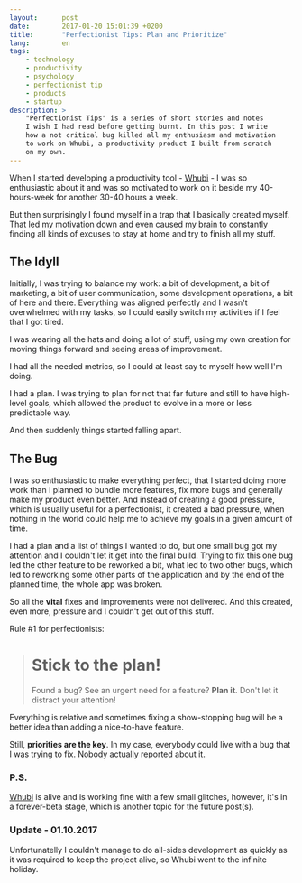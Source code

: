 ```yaml
---
layout:      post
date:        2017-01-20 15:01:39 +0200
title:       "Perfectionist Tips: Plan and Prioritize"
lang:        en
tags:
    - technology
    - productivity
    - psychology
    - perfectionist tip
    - products
    - startup
description: >
    "Perfectionist Tips" is a series of short stories and notes
    I wish I had read before getting burnt. In this post I write
    how a not critical bug killed all my enthusiasm and motivation
    to work on Whubi, a productivity product I built from scratch
    on my own.
---
```

When I started developing a productivity tool - [Whubi](https://whubi.com) - I was so enthusiastic about it and was so motivated to work on it beside my 40-hours-week for another 30-40 hours a week.

But then surprisingly I found myself in a trap that I basically created myself. That led my motivation down and even caused my brain to constantly finding all kinds of excuses to stay at home and try to finish all my stuff.

## The Idyll

Initially, I was trying to balance my work: a bit of development, a bit of marketing, a bit of user communication, some development operations, a bit of here and there. Everything was aligned perfectly and I wasn't overwhelmed with my tasks, so I could easily switch my activities if I feel that I got tired.

I was wearing all the hats and doing a lot of stuff, using my own creation for moving things forward and seeing areas of improvement.

I had all the needed metrics, so I could at least say to myself how well I'm doing.

I had a plan. I was trying to plan for not that far future and still to have high-level goals, which allowed the product to evolve in a more or less predictable way.

And then suddenly things started falling apart.

## The Bug

I was so enthusiastic to make everything perfect, that I started doing more work than I planned to bundle more features, fix more bugs and generally make my product even better. And instead of creating a good pressure, which is usually useful for a perfectionist, it created a bad pressure, when nothing in the world could help me to achieve my goals in a given amount of time.

I had a plan and a list of things I wanted to do, but one small bug got my attention and I couldn't let it get into the final build. Trying to fix this one bug led the other feature to be reworked a bit, what led to two other bugs, which led to reworking some other parts of the application and by the end of the planned time, the whole app was broken.

So all the **vital** fixes and improvements were not delivered. And this created, even more, pressure and I couldn't get out of this stuff.

Rule #1 for perfectionists:

> # Stick to the plan!
> Found a bug? See an urgent need for a feature? **Plan it**. Don't let it distract your attention!

Everything is relative and sometimes fixing a show-stopping bug will be a better idea than adding a nice-to-have feature.

Still, **priorities are the key**. In my case, everybody could live with a bug that I was trying to fix. Nobody actually reported about it.

### P.S.

[Whubi](https://whubi.com) is alive and is working fine with a few small glitches, however, it's in a forever-beta stage, which is another topic for the future post(s).

### Update - 01.10.2017

Unfortunatelly I couldn't manage to do all-sides development as quickly as it was required to keep the project alive, so Whubi went to the infinite holiday.
